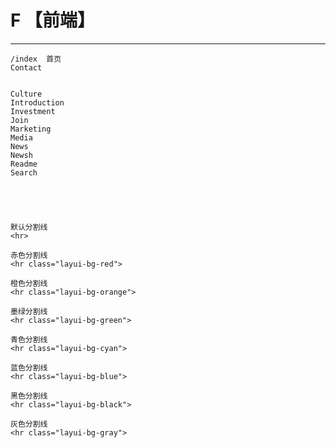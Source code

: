 # F 【前端】

---

```
/index  首页  
Contact


Culture
Introduction
Investment
Join
Marketing
Media
News
Newsh
Readme
Search





```


    
    默认分割线
    <hr>
     
    赤色分割线
    <hr class="layui-bg-red">
     
    橙色分割线
    <hr class="layui-bg-orange">
     
    墨绿分割线
    <hr class="layui-bg-green">
     
    青色分割线
    <hr class="layui-bg-cyan">
     
    蓝色分割线
    <hr class="layui-bg-blue">
     
    黑色分割线
    <hr class="layui-bg-black">
     
    灰色分割线
    <hr class="layui-bg-gray">
